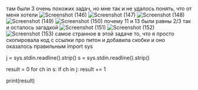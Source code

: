 там были 3 очень похожих задач, но мне так и не удалось понять, что от меня хотели
![Screenshot (146)](https://user-images.githubusercontent.com/97594123/170863971-a6a8f677-cdeb-4d4f-8937-88840845ffb8.png)
![Screenshot (147)](https://user-images.githubusercontent.com/97594123/170863973-841b6df5-2c24-414b-b150-92e238ab5930.png)
![Screenshot (148)](https://user-images.githubusercontent.com/97594123/170863974-c7072f74-b551-4aa1-8ede-8582a75ba572.png)
![Screenshot (149)](https://user-images.githubusercontent.com/97594123/170863976-0df10266-5a37-4758-ad94-ce5959226fbd.png)
![Screenshot (150)](https://user-images.githubusercontent.com/97594123/170863979-b0148126-354a-4051-aa82-9fb8eddb1e3f.png)
почему 11 и 13 были равны 2/3 так и осталось загадкой
![Screenshot (151)](https://user-images.githubusercontent.com/97594123/170863988-839b598e-20b8-4461-b480-3cc832bd5ca9.png)
![Screenshot (152)](https://user-images.githubusercontent.com/97594123/170864007-04757282-1144-4851-9b19-04e5e1ccbaf0.png)
![Screenshot (153)](https://user-images.githubusercontent.com/97594123/170864012-2cbbc844-e633-4a53-835c-72a2563f0f88.png)
самое странное в этой задаче то, что я просто скопировала код с ссылки про питон и добавила скобки и оно оказалось правильным
import sys
 
j = sys.stdin.readline().strip()
s = sys.stdin.readline().strip()
 
result = 0
for ch in s:
    if ch in j:
        result += 1
 
print(result)
